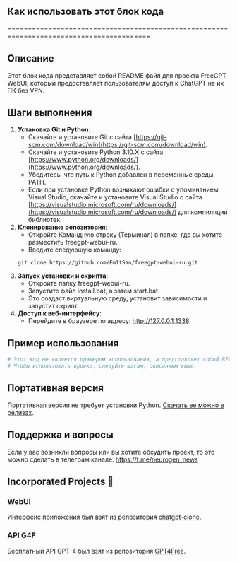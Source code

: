 ## Как использовать этот блок кода
=========================================================================================

Описание
-------------------------
Этот блок кода представляет собой README файл для проекта FreeGPT WebUI, который предоставляет пользователям доступ к ChatGPT на их ПК без VPN. 

Шаги выполнения
-------------------------
1. **Установка Git и Python**: 
    - Скачайте и установите Git с сайта [https://git-scm.com/download/win](https://git-scm.com/download/win).
    - Скачайте и установите Python 3.10.X с сайта [https://www.python.org/downloads/](https://www.python.org/downloads/). 
    - Убедитесь, что путь к Python добавлен в переменные среды PATH.
    - Если при установке Python возникают ошибки с упоминанием Visual Studio, скачайте и установите Visual Studio с сайта [https://visualstudio.microsoft.com/ru/downloads/](https://visualstudio.microsoft.com/ru/downloads/) для компиляции библиотек.
2. **Клонирование репозитория**: 
    - Откройте Командную строку (Терминал) в папке, где вы хотите разместить freegpt-webui-ru.
    - Введите следующую команду:
    ```
    git clone https://github.com/Em1tSan/freegpt-webui-ru.git
    ```
3. **Запуск установки и скрипта**:
    - Откройте папку freegpt-webui-ru.
    - Запустите файл install.bat, а затем start.bat. 
    - Это создаст виртуальную среду, установит зависимости и запустит скрипт.
4. **Доступ к веб-интерфейсу**:
    - Перейдите в браузере по адресу: http://127.0.0.1:1338.

Пример использования
-------------------------

```python
# Этот код не является примером использования, а представляет собой README файл проекта. 
# Чтобы использовать проект, следуйте шагам, описанным выше.
```

## Портативная версия

Портативная версия не требует установки Python. [Скачать ее можно в релизах](https://github.com/Em1tSan/freegpt-webui-ru/releases).

## Поддержка и вопросы

Если у вас возникли вопросы или вы хотите обсудить проект, то это можно сделать в телеграм канале: https://t.me/neurogen_news

## Incorporated Projects :busts_in_silhouette:

### WebUI

Интерфейс приложения был взят из репозитория [chatgpt-clone](https://github.com/xtekky/chatgpt-clone).

### API G4F

Бесплатный API GPT-4 был взят из репозитория [GPT4Free](https://github.com/xtekky/gpt4free).